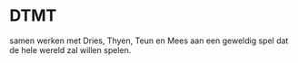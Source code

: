 # DTMT
samen werken met Dries, Thyen, Teun en Mees aan een geweldig spel dat de hele wereld zal willen spelen.
